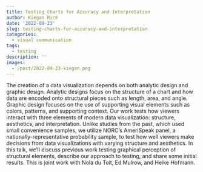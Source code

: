 ```yaml
---
title: Testing Charts for Accuracy and Interpretation
author: Kiegan Rice
date: '2022-09-23'
slug: testing-charts-for-accuracy-and-interpretation
categories:
  - visual communication
tags:
  - testing
description: ''
images:
  - /post/2022-09-23-kiegan.png
---
```

The creation of a data visualization depends on both analytic design and graphic design. Analytic designs focus on the structure of a chart and how data are encoded onto structural pieces such as length, area, and angle. Graphic design focuses on the use of supporting visual elements such as colors, patterns, and supporting context. Our work tests how viewers interact with three elements of modern data visualization: structure, aesthetics, and interpretation. Unlike studies from the past, which used small convenience samples, we utilize NORC’s AmeriSpeak panel, a nationally-representative probability sample, to test how well viewers make decisions from data visualizations with varying structure and aesthetics. In this talk, we’ll discuss previous work testing graphical perception of structural elements, describe our approach to testing, and share some initial results.
This is joint work with Nola du Toit,  Ed Mulrow, and Heike Hofmann.
